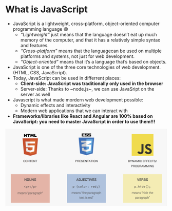 # What is JavaScript
- JavaScript is a lightweight, cross-platform, object-oriented computer programming language 😅
	- *“Lightweight”* just means that the language doesn’t eat up much memory of the computer, and that it has a relatively simple syntax and features. 
	-  *“Cross-platform”* means that the languagecan be used on multiple platforms and systems, not just for web development.
	- *“Object-oriented”* means that it’s a language that’s based on objects.
- JavaScript is one of the three core technologies of web development. (HTML, CSS, JavaScript).
- Today, JavaScript can be used in differrent places:
	- **Client-side: JavaScript was traditionally only used in the browser**
	- Server-side: Thanks to ~node.js~, we can use JavaSript on the server as well
- Javascript is what made mordern web development possible:
	- Dynamic effects and interactivity
	- Modern web applications that we can interact with
- **Frameworks/libraries like React and Angular are 100% based on JavaScript: you need to master JavaScript in order to use them!!!**

![](What%20is%20JavaScript/Screen%20Shot%202018-09-08%20at%2013.22.57.png)
